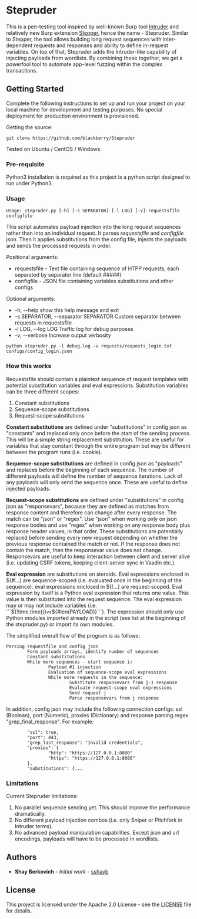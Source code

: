 # Stepruder

This is a pen-testing tool inspired by well-known Burp tool [Intruder](https://portswigger.net/burp/documentation/desktop/tools/intruder) and relatively new Burp extension [Stepper](https://portswigger.net/bappstore/065d156ecefd480fa3efa36e05d55f77), hence the name - Stepruder. Similar to Stepper, the tool allows building long request sequences with inter-dependent requests and responses and ability to define in-request variables. On top of that, Stepruder adds the Intruder-like capability of injecting payloads from wordlists. By combining these together, we get a powerfool tool to automate app-level fuzzing within the complex transactions. 

## Getting Started

Complete the following instructions to set up and run your project on your local machine for development and testing purposes. No special deployment for production environment is provisioned.

Getting the source:
```
git clone https://github.com/blackberry/Stepruder
```
Tested on Ubuntu / CentOS / Windows.

### Pre-requisite

Python3 installation is required as this project is a python script designed to run under Python3. 

### Usage 

```
Usage: stepruder.py [-h] [-s SEPARATOR] [-l LOG] [-v] requestsfile configfile
```

This script automates payload injection into the long request sequences rather than into an individual request. It parses *requestsfile* and *configfile* json. Then it applies substitutions from the config file, injects the payloads and sends the processed requests in order.

Positional arguments:
* requestsfile - Text file containing sequence of HTPP requests, each separated by separator line (default #####)
* configfile - JSON file containing variables substitutions and other configs

Optional arguments:
* -h, --help            show this help message and exit
*   -s SEPARATOR, --separator SEPARATOR Custom separator between requests in requestsfile
*   -l LOG, --log LOG     Traffic log for debug purposes
*   -v, --verbose         Increase output verbosity

```
python stepruder.py -l debug.log -v requests/requests_login.txt configs/config_login.json
```

### How this works

Requestsfile should contain a plaintext sequence of request templates with potential substitution variables and eval expressions. 
Substitution variables can be three different scopes:
1. Constant substitutions
2. Sequence-scope substitutions
3. Request-scope substitutions

**Constant substitutions** are defined under "substitutions" in config json as "constants" and replaced only once before the start of the sending process. This will be a simple string replacement substitution. These are useful for variables that stay constant through the entire program but may be 
different between the program runs (i.e. cookie).

**Sequence-scope substitutions** are defined in config json as "payloads" and replaces before the beginning of each sequence. The number of different payloads will define the number of sequence iterations. Lack of any payloads will only send the sequence once. These are useful to define injected payloads.

**Request-scope substitutions** are defined under "substitutions" in config json as "responsevars", because they are defined as matches from response content and therefore can change after every response. The match can be "json" or "regex". Use "json" when working only on json response bodies and use "regex" when working on any response body plus response header values, in that order. These substitutions are potentially replaced before sending every new request depending on whether the previous response contained the match or not. If the response does not contain the match, then the responsevar value does not change. Responsevars are useful to keep interaction between client and server alive (i.e. updating CSRF tokens, keeping client-server sync in Vaadin etc.).

**Eval expression** are substitutions on steroids. Eval expressions enclosed in ${#...} are sequence-scoped (i.e. evaluated once in the beginning of the sequence). eval expressions enclosed in ${!...} are request-scoped. Eval expression by itself is a Python eval expression that returns 
one value. This value is then substituted into the request sequence. The eval expression may or may not include variables (i.e. ```${!time.time()}``` vs ```${#len(PAYLOAD)}```). The expression should only use Python modules imported already in the script (see list at the beginning of the stepruder.py) or import its own modules.

The simplified overall flow of the program is as follows:

```
Parsing requestfile and config json
        Form payloads arrays, identify number of sequences
        Constant substitutions
        While more sequences - start sequence i:
                Payload #1 injection
                Evaluation of sequence-scope eval expressions
                While more requests in the sequence:
                        Substitute responsevars from j-1 response
                        Evaluate request-scope eval expressions
                        Send request j
                        Parse responsevars from j response
```

In addition, config json may include the following connection configs: ssl (Boolean), port (Numeric), proxies (Dictionary) and response parsing regex "grep_final_response". For example:
```
        "ssl": true,
        "port": 443,
        "grep_last_response": "Invalid credentials",
        "proxies": {
                "http": "https://127.0.0.1:8080"
                "https": "https://127.0.0.1:8080"
        },
        "substitutions": {...
```

### Limitations

Current Stepruder limitations:
1. No parallel sequence sending yet. This should improve the performance dramatically.
2. No different payload injection combos (i.e. only Sniper or Pitchfork in Intruder terms).
3. No advanced payload manipulation capabilities. Except json and url encodings, payloads will have to be processed in wordlists.

## Authors

* **Shay Berkovich** - *Initial work* - [sshayb](https://github.com/sshayb)

## License

This project is licensed under the Apache 2.0 License - see the [LICENSE](LICENSE) file for details.

